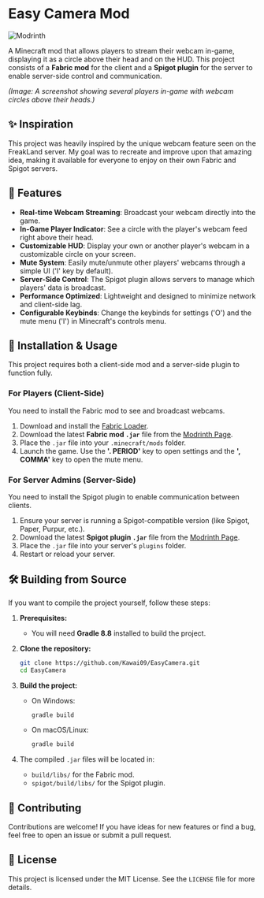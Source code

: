 # Easy Camera Mod

![Modrinth](https://img.shields.io/modrinth/dt/easycamera?color=00AF5C&label=downloads&logo=modrinth)

A Minecraft mod that allows players to stream their webcam in-game, displaying it as a circle above their head and on the HUD. This project consists of a **Fabric mod** for the client and a **Spigot plugin** for the server to enable server-side control and communication.

*(Image: A screenshot showing several players in-game with webcam circles above their heads.)*

## ✨ Inspiration

This project was heavily inspired by the unique webcam feature seen on the FreakLand server. My goal was to recreate and improve upon that amazing idea, making it available for everyone to enjoy on their own Fabric and Spigot servers.

## 🚀 Features

- **Real-time Webcam Streaming**: Broadcast your webcam directly into the game.
- **In-Game Player Indicator**: See a circle with the player's webcam feed right above their head.
- **Customizable HUD**: Display your own or another player's webcam in a customizable circle on your screen.
- **Mute System**: Easily mute/unmute other players' webcams through a simple UI ('I' key by default).
- **Server-Side Control**: The Spigot plugin allows servers to manage which players' data is broadcast.
- **Performance Optimized**: Lightweight and designed to minimize network and client-side lag.
- **Configurable Keybinds**: Change the keybinds for settings ('O') and the mute menu ('I') in Minecraft's controls menu.

## 🔧 Installation & Usage

This project requires both a client-side mod and a server-side plugin to function fully.

### For Players (Client-Side)

You need to install the Fabric mod to see and broadcast webcams.

1.  Download and install the [Fabric Loader](https://fabricmc.net/use/installer/).
2.  Download the latest **Fabric mod `.jar`** file from the [Modrinth Page](https://modrinth.com/plugin/easycamera).
3.  Place the `.jar` file into your `.minecraft/mods` folder.
4.  Launch the game. Use the **'. PERIOD'** key to open settings and the **', COMMA'** key to open the mute menu.

### For Server Admins (Server-Side)

You need to install the Spigot plugin to enable communication between clients.

1.  Ensure your server is running a Spigot-compatible version (like Spigot, Paper, Purpur, etc.).
2.  Download the latest **Spigot plugin `.jar`** file from the [Modrinth Page](https://modrinth.com/plugin/easycamera).
3.  Place the `.jar` file into your server's `plugins` folder.
4.  Restart or reload your server.

## 🛠️ Building from Source

If you want to compile the project yourself, follow these steps:

1.  **Prerequisites:**
    - You will need **Gradle 8.8** installed to build the project.

2.  **Clone the repository:**
    ```sh
    git clone https://github.com/Kawai09/EasyCamera.git
    cd EasyCamera
    ```

3.  **Build the project:**
    - On Windows:
      ```sh
      gradle build
      ```
    - On macOS/Linux:
      ```sh
      gradle build
      ```

4.  The compiled `.jar` files will be located in:
    - `build/libs/` for the Fabric mod.
    - `spigot/build/libs/` for the Spigot plugin.

## 🙌 Contributing

Contributions are welcome! If you have ideas for new features or find a bug, feel free to open an issue or submit a pull request.

## 📄 License

This project is licensed under the MIT License. See the `LICENSE` file for more details. 